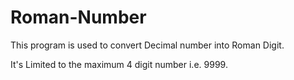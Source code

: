 # Roman-Number
This program is used to convert Decimal number into Roman Digit.

It's Limited to the maximum 4 digit number i.e. 9999.
